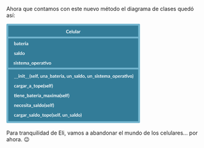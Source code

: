 Ahora que contamos con este nuevo método el diagrama de clases quedó así:

<img src="https://raw.githubusercontent.com/MumukiProject/mumuki-guia-python3-clases-python-v-2021/master/assets/clases_2_1647534570433.9.svg" alt="clases_2_1647534570433.9.svg" width="350px" height="auto">


Para tranquilidad de Eli, vamos a abandonar el mundo de los celulares… por ahora. :wink: